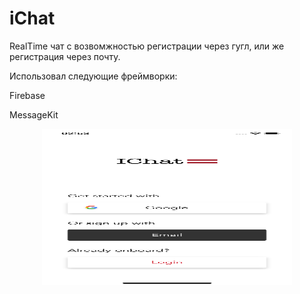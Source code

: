 # iChat

RealTime чат с возвомжностью регистрации через гугл, или же регистрация через почту.

Использовал следующие фреймворки:

Firebase

MessageKit

<p align="center">
  <img width="400" height="250" src="https://github.com/KEZ758/iChat/blob/main/Simulator%20Screenshot%20-%20iPhone%2014%20%20-%202024-04-06%20at%2002.53.19.png">
</p>
